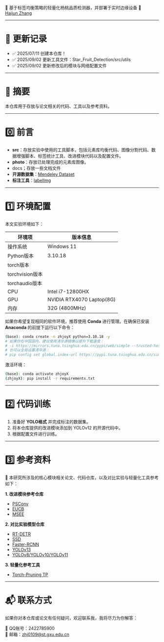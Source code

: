 🚀 基于标签均衡策略的轻量化杨桃品质检测器，并部署于实时边缘设备 🚀  
[Haijun Zhang](https://github.com/zhanghjoy)  

---

# 📌 更新记录

* :white_check_mark: 2025/07/11 创建本仓库！
* :white_check_mark: 2025/09/02 更新工具文件：Star_Fruit_Detection/src/utils
* :white_check_mark: 2025/09/02 更新修改后的模块与网络配置文件  

---

# 📖 摘要

本仓库用于存放与论文相关的代码、工具以及参考资料。  

---

# 0️⃣ 前言

- **src**：存放实验中使用的工具脚本，包括元素库均衡代码、图像分割代码、数据增强脚本、标签统计工具、改进模块代码以及配置文件。  
- **photo**：存放已处理完成的元素库图像。  
- docs；存放一些文档文件
- **开源数据集**：[Mendeley Dataset](https://data.mendeley.com/datasets/f35jp46gms/1)  
- **标注工具**：[labelImg](https://github.com/tzutalin/labelImg)  

---

# 1️⃣ 环境配置

本文实验环境如下：  

| 环境项          | 版本信息                  |
| --------------- | ------------------------- |
| 操作系统        | Windows 11                |
| Python版本      | 3.10.18                   |
| torch版本       |                           |
| torchvision版本 |                           |
| torchaudio版本  |                           |
| CPU             | Intel i7-12800HX          |
| GPU             | NVIDIA RTX4070 Laptop(8G) |
| 内存            | 32G (4800MHz)             |

如果你希望复现相同的软件环境，推荐使用 **Conda** 进行管理。在确保已安装 **Anaconda** 的前提下运行以下命令：  

```bash
(base): conda create -n zhjoyX python=3.10.18 -y
# 如果你在中国国内，建议使用清华源镜像以提升下载速度：
# -i https://mirrors.tuna.tsinghua.edu.cn/pypi/web/simple --trusted-host mirrors.tuna.tsinghua.edu.cn
# 也可以全局设置清华源：
# pip config set global.index-url https://pypi.tuna.tsinghua.edu.cn/simple
```

激活环境：  

```bash
(base): conda activate zhjoyX
(zhjoyX): pip install -r requirements.txt
```

---

# 2️⃣ 代码训练

1. 准备好 **YOLO格式** 并完成标注的数据集。  
2. 将本仓库提供的改进模块添加到 YOLOv12 的开源代码中。  
3. 根据配置文件进行训练。  

---

# 3️⃣ 参考资料

📑 本研究所涉及的核心模块相关论文、代码仓库，以及对比实验与轻量化工具参考如下：  

**1. 改进模块参考仓库**  

* [PSConv](https://github.com/JN-Yang/PConv-SDloss-Data)  
* [EUCB](https://github.com/SLDGroup/EMCAD)  
* [MSEE](https://github.com/BellyBeauty/MDSAM)  

**2. 对比实验模型仓库**  

* [RT-DETR](https://github.com/lyuwenyu/RT-DETR/tree/main)  
* [SSD](https://github.com/bubbliiiing/ssd-pytorch)  
* [Faster-RCNN](https://github.com/bubbliiiing/faster-rcnn-pytorch)  
* [YOLOv13](https://github.com/iMoonLab/yolov13)  
* [YOLOv8/YOLOv10/YOLOv11](https://github.com/ultralytics/ultralytics)  

**3. 轻量化参考工具**  

* [Torch-Pruning TP](https://github.com/VainF/Torch-Pruning)  

---

# 📬 联系方式

如果你对本仓库或论文有任何疑问，欢迎联系我，我将尽力为你解答：  

:rocket: QQ账号：2422785900  
:robot: 邮箱：zhj0109@st.gxu.edu.cn  
